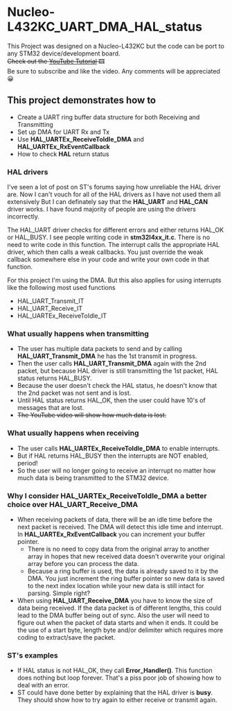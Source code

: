 # Nucleo-L432KC_UART_DMA_HAL_status

This Project was designed on a Nucleo-L432KC but the code can be port to any STM32 device/development board.\
~~Check out the [YouTube Tutorial](https://youtube.com/) :film_strip:~~\
Be sure to subscribe and like the video. Any comments will be appreciated :grinning:

## This project demonstrates how to 
+ Create a UART ring buffer data structure for both Receiving and Transmitting
+ Set up DMA for UART Rx and Tx
+ Use **HAL_UARTEx_ReceiveToIdle_DMA** and **HAL_UARTEx_RxEventCallback**
+ How to check **HAL** return status


### HAL drivers
I've seen a lot of post on ST's forums saying how unreliable the HAL driver are. Now I can't vouch for all of the HAL drivers as I have not used them all extensively
But I can definately say that the **HAL_UART** and **HAL_CAN** driver works. I have found majority of people are using the drivers incorrectly. 

The HAL_UART driver checks for different errors and either returns HAL_OK or HAL_BUSY. 
I see people writing code in **stm32l4xx_it.c**. There is no need to write code in this function. The interrupt calls the appropriate HAL driver, which then calls a weak callbacks.
You just override the weak callback somewhere else in your code and write your own code in that function. 

For this project I'm using the DMA. But this also applies for using interrupts like the following most used functions
+ HAL_UART_Transmit_IT
+ HAL_UART_Receive_IT
+ HAL_UARTEx_ReceiveToIdle_IT

### What usually happens when transmitting 
+ The user has multiple data packets to send and by calling **HAL_UART_Transmit_DMA** he has the 1st transmit in progress.
+ Then the user calls **HAL_UART_Transmit_DMA** again with the 2nd packet, but because HAL driver is still transmitting the 1st packet, HAL status returns HAL_BUSY.
+ Because the user doesn't check the HAL status, he doesn't know that the 2nd packet was not sent and is lost.
+ Until HAL status returns HAL_OK, then the user could have 10's of messages that are lost.
+ ~~The YouTube video will show how much data is lost.~~

### What usually happens when receiving
+ The user calls **HAL_UARTEx_ReceiveToIdle_DMA** to enable interrupts.
+ But if HAL returns HAL_BUSY then the interrupts are NOT enabled, period!
+ So the user will no longer going to receive an interrupt no matter how much data is being transmitted to the STM32 device.

### Why I consider HAL_UARTEx_ReceiveToIdle_DMA a better choice over HAL_UART_Receive_DMA
+ When receiving packets of data, there will be an idle time before the next packet is received. The DMA will detect this idle time and interrupt. In **HAL_UARTEx_RxEventCallback** you can increment your buffer pointer.
  - There is no need to copy data from the original array to another array in hopes that new received data doesn't overwrite your original array before you can process the data.
  - Because a ring buffer is used, the data is already saved to it by the DMA. You just increment the ring buffer pointer so new data is saved to the next index location while your new data is still intact for parsing. Simple right? 
+ When using **HAL_UART_Receive_DMA** you have to know the size of data being received. If the data packet is of different lengths, this could lead to the DMA buffer being out of sync. Also the user will need to figure out when the packet of data starts and when it ends. It could be the use of a start byte, length byte and/or delimiter which requires more coding to extract/save the packet. 

### ST's examples
+ If HAL status is not HAL_OK, they call **Error_Handler()**. This function does nothing but loop forever. That's a piss poor job of showing how to deal with an error. 
+ ST could have done better by explaining that the HAL driver is **busy**. They should show how to try again to either receive or transmit again.

